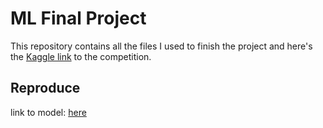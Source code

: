 # ML Final Project
This repository contains all the files I used to finish the project and here's the
[Kaggle link](https://www.kaggle.com/competitions/tabular-playground-series-aug-2022) 
to the competition.

## Reproduce
link to model: [here](https://github.com/brychen420/ML/blob/main/model.pth)
